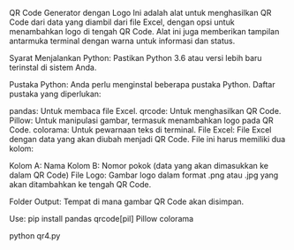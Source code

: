 QR Code Generator dengan Logo
Ini adalah alat untuk menghasilkan QR Code dari data yang diambil dari file Excel, dengan opsi untuk menambahkan logo di tengah QR Code. Alat ini juga memberikan tampilan antarmuka terminal dengan warna untuk informasi dan status.

Syarat Menjalankan
Python: Pastikan Python 3.6 atau versi lebih baru terinstal di sistem Anda.

Pustaka Python: Anda perlu menginstal beberapa pustaka Python. Daftar pustaka yang diperlukan:

pandas: Untuk membaca file Excel.
qrcode: Untuk menghasilkan QR Code.
Pillow: Untuk manipulasi gambar, termasuk menambahkan logo pada QR Code.
colorama: Untuk pewarnaan teks di terminal.
File Excel: File Excel dengan data yang akan diubah menjadi QR Code. File ini harus memiliki dua kolom:

Kolom A: Nama
Kolom B: Nomor pokok (data yang akan dimasukkan ke dalam QR Code)
File Logo: Gambar logo dalam format .png atau .jpg yang akan ditambahkan ke tengah QR Code.

Folder Output: Tempat di mana gambar QR Code akan disimpan.

Use:
pip install pandas qrcode[pil] Pillow colorama


python qr4.py
